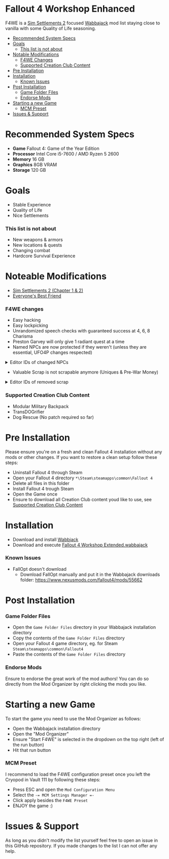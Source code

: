 # Fallout 4 Workshop Enhanced
F4WE is a [Sim Settlements 2](https://simsettlements2.com/) focused [Wabbajack](https://github.com/wabbajack-tools/wabbajack) mod list staying close to vanilla with some Quality of Life seasoning.

* [Recommended System Specs](#recommended-system-specs)
* [Goals](#goals)
  * [This list is not about](#this-list-is-not-about)
* [Notable Modifications](#noteable-modifications)
  * [F4WE Changes](#f4we-changes)
  * [Supported Creation Club Content](#supported-creation-club-content)
* [Pre Installation](#pre-installation)
* [Installation](#installation)
  * [Known Issues](#known-issues)
* [Post Installation](#post-installation)
  * [Game Folder Files](#game-folder-files)
  * [Endorse Mods](#endorse-mods)
* [Starting a new Game](#starting-a-new-game)
  * [MCM Preset](#mcm-preset)
* [Issues & Support](issues---support)

# Recommended System Specs

* **Game**      Fallout 4: Game of the Year Edition
* **Processor** Intel Core i5-7600 / AMD Ryzen 5 2600
* **Memory**    16 GB
* **Graphics**  8GB VRAM
* **Storage**   120 GB

# Goals
* Stable Experience
* Quality of Life
* Nice Settlements

### This list is not about
* New weapons & armors
* New locations & quests
* Changing combat
* Hardcore Survival Experience

# Noteable Modifications

* [Sim Settlements 2 (Chapter 1 & 2)](https://simsettlements2.com/)
* [Everyone's Best Friend](https://www.nexusmods.com/fallout4/mods/13459/)

### F4WE changes

* Easy hacking
* Easy lockpicking
* Unrandomized speech checks with guaranteed success at 4, 6, 8 Charisma
* Preston Garvey will only give 1 radiant quest at a time
* Named NPCs are now protected if they weren't (unless they are essential, UFO4P changes respected)
<details>
  <summary>Editor IDs of changed NPCs</summary>

  | NPC        | Editor ID           |
  | -------------: |-------------|
  |[Abbot](https://fallout.fandom.com/wiki/Abbot)|`Abbot` |
  |[Anne Hargraves](https://fallout.fandom.com/wiki/Anne_Hargraves) | `AnneHargraves`|
  |[Arturo Rodriguez](https://fallout.fandom.com/wiki/Arturo_Rodriguez)|`ArturoRodriguez`|
  |[Becky Fallon](https://fallout.fandom.com/wiki/Becky_Fallon)|`BeckyFallon`|
  |[Bill Sutton](https://fallout.fandom.com/wiki/Bill_Sutton)|`BillSutton`|
  |[Brian Fitzgerald](https://fallout.fandom.com/wiki/Brian_Fitzgerald)|`BrianFitzgerald`|
  |[Caravan Worker Female 01](https://fallout.fandom.com/wiki/Bunker_Hill)|`BunkerHillWorkerF01`|
  |[Caravan Worker Female 02](https://fallout.fandom.com/wiki/Bunker_Hill)|`BunkerHillWorkerF02`|
  |[Caravan Worker Male 01](https://fallout.fandom.com/wiki/Bunker_Hill)|`BunkerHillWorkerM01`|
  |[Caravan Worker Male 02](https://fallout.fandom.com/wiki/Bunker_Hill)|`BunkerHillWorkerM02`|
  |[Cathy](https://fallout.fandom.com/wiki/Cathy)|`Cathy`|
  |[Cedric Hopton](https://fallout.fandom.com/wiki/Cedric_Hopton)|`Cedric Hopton`|
  |[Dora](https://fallout.fandom.com/wiki/Dora)|`CovenantCat`|
  |[Duke](https://fallout.fandom.com/wiki/Duke_(Fallout_4))|`DN054AtomCatPowerArmor_Duke`|
  |[Johnny D.](https://fallout.fandom.com/wiki/Johnny_D.)|`DN054AtomCatPowerArmor_JohnnyD`|
  |[Roxy](https://fallout.fandom.com/wiki/Roxy)|`DN054AtomCat_Roxy`|
  |[Peepers](https://fallout.fandom.com/wiki/Peepers)|`DN054EyeBot`|
  |[Rowdy](https://fallout.fandom.com/wiki/Rowdy)|`DN054Rowdy`|
  |[Zeke](https://fallout.fandom.com/wiki/Zeke_(Fallout_4))|`DN054Zeke`|
  |[Goodfeels](https://fallout.fandom.com/wiki/Goodfeels)|`DN129_DrFeelgood`|
  |[Opal](https://fallout.fandom.com/wiki/Opal)|`DNFinancial_Opal`|
  |[Deezer](https://fallout.fandom.com/wiki/Deezer)|`Deezer`|
  |[Duff](https://fallout.fandom.com/wiki/Duff_(Fallout_4))|`DoctorDuff`|
  |[Clarabell ](https://fallout.fandom.com/wiki/Clarabell_(Fallout_4))|`EncBrahminClarabell`|
  |[Maisie](https://fallout.fandom.com/wiki/Maisie)|`FarmCatAbernathy`|
  |[George Cooper](https://fallout.fandom.com/wiki/George_Cooper)|`GeorgeCooper`|
  |[Graygarden Worker Robot 01](https://fallout.fandom.com/wiki/Graygarden)|`GraygardenWorker01`|
  |[Graygarden Worker Robot 02](https://fallout.fandom.com/wiki/Graygarden)|`GraygardenWorker02`|
  |[Graygarden Worker Robot 03](https://fallout.fandom.com/wiki/Graygarden)|`GraygardenWorker03`|
  |[Honest Dan](https://fallout.fandom.com/wiki/Honest_Dan)|`HonestDan`|
  |[Jacob Orden](https://fallout.fandom.com/wiki/Jacob_Orden)|`JacobOrden`|
  |[John](https://fallout.fandom.com/wiki/John_(Fallout_4))|`John`|
  |[Shelly Tiller](https://fallout.fandom.com/wiki/Shelly_Tiller)|`MS04ShellyTiller`|
  |[Sonya Mk. II](https://fallout.fandom.com/wiki/Sonya)|`MS16SonyaBotMkII`|
  |[Patricia Montgomery](https://fallout.fandom.com/wiki/Patricia_Montgomery)|`MS17DoctorPatricia`|
  |[Penny Fitzgerald](https://fallout.fandom.com/wiki/Penny_Fitzgerald)|`MS17PennyFitzgerald`|
  |[Miss Edna](https://fallout.fandom.com/wiki/Miss_Edna)|`MissEdna`|
  |[Zwicky](https://fallout.fandom.com/wiki/Zwicky)|`MisterZwicky`|
  |[Moe Cronin](https://fallout.fandom.com/wiki/Moe_Cronin)|`MoeCronin`|
  |[Myrna](https://fallout.fandom.com/wiki/Myrna)|`Myrna`|
  |[Kyle](https://fallout.fandom.com/wiki/Kyle_(dog))|`POIMR01_LvlRaiderDog01`|
  |[Kate](https://fallout.fandom.com/wiki/Kate_(dog))|`POIMR01_LvlRaiderDog02`|
  |[Alissa](https://fallout.fandom.com/wiki/Alissa)|`POIMR01_LvlRaiderDog03`|
  |[Leonard Moore](https://fallout.fandom.com/wiki/Leonard_Moore)|`POIRJ11_Leonard`|
  |[Teddy](https://fallout.fandom.com/wiki/Teddy)|`POISC21_EleanorDog`|
  |[Eleanor](https://fallout.fandom.com/wiki/Eleanor)|`POSC06_Eleanor`|
  |[Clements](https://fallout.fandom.com/wiki/Clements)|`PastorClements`|
  |[Percy](https://fallout.fandom.com/wiki/Percy_(Fallout_4))|`Percy`|
  |[Phyllis Daily](https://fallout.fandom.com/wiki/Phyllis_Daily)|`PhyllisDaily`|
  |[Polly](https://fallout.fandom.com/wiki/Polly)|`Polly`|
  |[Mikey](https://fallout.fandom.com/wiki/Mikey_(Fallout_4))|`RECampJR03_Mikey`|
  |[Fred](https://fallout.fandom.com/wiki/Fred_(Fallout_4))|`RECampLC01Fred01`|
  |[Angie](https://fallout.fandom.com/wiki/Angie_(Fallout_4))|`RECampLC01Angie`|
  |[Moss](https://fallout.fandom.com/wiki/Moss)|`RECampRJ03_Moss`|
  |[Manta Man](https://fallout.fandom.com/wiki/Manta_Man_(Fallout_4))|`REMantaMan`|
  |[Mac](https://fallout.fandom.com/wiki/Mac_(Fallout_4))|`REObjectRJ03_Mac`|
  |[Gus](https://fallout.fandom.com/wiki/Gus)|`RETravelCT03_SentryBot`|
  |[Timothy](https://fallout.fandom.com/wiki/Timothy_(Fallout_4))|`RETravelJS02_EscapedSynth`|
  |[Dr. Roslyn Chambers](https://fallout.fandom.com/wiki/Roslyn_Chambers)|`RoslynChambers`|
  |[Sheffield](https://fallout.fandom.com/wiki/Sheffield)|`Sheffield`|
  |[Talia McGovern](https://fallout.fandom.com/wiki/Talia_McGovern)|`TaliaMcGovern`|
  |[Ted Huntley](https://fallout.fandom.com/wiki/Ted_Huntley)|`TedHuntley`|
  |[Slim](https://fallout.fandom.com/wiki/Slim_(Fallout_4))|`TheaterDrifterSlim`|
  |[Rylee](https://fallout.fandom.com/wiki/Rylee)|`TraderRylee`|
  |[Holt Combes](https://fallout.fandom.com/wiki/Holt_Combes)|`V81_HoltCombes`|
  |[Vault-Tec Rep](https://fallout.fandom.com/wiki/Vault-Tec_rep)|`VaultTecRepGoodneighbor`|
  |[Wellingham](https://fallout.fandom.com/wiki/Wellingham)|`Wellingham`|
  |[Yefim Bobrov](https://fallout.fandom.com/wiki/Yefim_Bobrov)|`YefimBobrov`|

</details>

* Valuable Scrap is not scrapable anymore (Uniques & Pre-War Money)
<details>
  <summary>Editor IDs of removed scrap</summary>

  | NPC        | Editor ID           |
  | -------------: |-------------|
  |[Danse's holotags ](https://fallout.fandom.com/wiki/Danse%27s_holotags)|`BoS302DanseHoloTag`|
  |[Distress Pulser](https://fallout.fandom.com/wiki/Distress_pulser)|`BoSM01_DistressPulser`|
  |[Paladin Brandis' holotag](https://fallout.fandom.com/wiki/Paladin_Brandis%27_holotag)|`BoSM01_HolotagBrandis`|
  |[Scribe Faris' holotag](https://fallout.fandom.com/wiki/Scribe_Faris%27_holotag)|`BoSM01_HolotagFaris`|
  |[Knight Rylan's holotag](https://fallout.fandom.com/wiki/Knight_Rylan%27s_holotag)|`BoSM01_HolotagRylan`|
  |[Knight Varham's holotag](https://fallout.fandom.com/wiki/Knight_Varham%27s_holotag)|`BoSM01_HolotagVarham`|
  |[Charge Card](https://fallout.fandom.com/wiki/Charge_card_(Fallout_4))|`ChargeCard`|
  |[Annika's locket](https://fallout.fandom.com/wiki/Annika%27s_locket)|`DN021_AnnikasLocket`|
  |[HalluciGen gas canister](https://fallout.fandom.com/wiki/HalluciGen_gas_canister_(Fallout_4))|`DN102_HalluciGenGasCanister`|
  |[High-powered magnet](https://fallout.fandom.com/wiki/High-powered_magnet_(Fallout_4))|`HighPoweredMagnet`|
  |[Gilded grasshopper](https://fallout.fandom.com/wiki/Gilded_grasshopper)|`MS07bGildedGrasshopper01`|
  |[Pre-War money](https://fallout.fandom.com/wiki/Pre-War_money_(Fallout_4))|`PrewarMoney`|

</details>

### Supported Creation Club Content

* Modular Military Backpack
* TransDOGrifier
* Dog Rescue (No patch required so far)

# Pre Installation

Please ensure you're on a fresh and clean Fallout 4 installation without any mods or other changes.
If you want to restore a clean setup follow these steps:

* Uninstall Fallout 4 through Steam
* Open your Fallout 4 directory `*\Steam\steamapps\common\Fallout 4`
* Delete all files in this folder
* Install Fallout 4 trough Steam
* Open the Game once
* Ensure to download all Creation Club content youd like to use, see [Supported Creation Club Content](#supported-creation-club-content)

# Installation

* Download and install [Wabbjack](https://www.wabbajack.org/#/)
* Download and execute [Fallout 4 Workshop Extended.wabbajack](output/Fallout%204%20Workshop%20Extended.wabbajack)

### Known Issues

* FallOpt doesn't download
  * Download FallOpt manually and put it in the Wabbajack downloads folder: https://www.nexusmods.com/fallout4/mods/55662

# Post Installation

### Game Folder Files
* Open the `Game Folder Files` directory in your Wabbajack installation directory
* Copy the contents of the `Game Folder Files` directory
* Open your Fallout 4 game directory, eg. for Steam `Steam\steamapps\common\Fallout4`
* Paste the contents of the `Game Folder Files` directory

### Endorse Mods
Ensure to endorse the great work of the mod authors!
You can do so directly from the Mod Organizer by right clicking the mods you like.

# Starting a new Game

To start the game you need to use the Mod Organizer as follows:
* Open the Wabbajack installation directory
* Open the "Mod Organizer"
* Ensure "Start F4WE" is selected in the dropdown on the top right (left of the run button)
* Hit that run button

### MCM Preset
I recommend to load the F4WE configuration preset once you left the Cryopod in Vault 111 by following these steps:
* Press ESC and open the `Mod Configuration Menu`
* Select the `-= MCM Settings Manager =-`
* Click apply besides the `F4WE Preset`
* ENJOY the game :)

# Issues & Support
As long as you didn't modify the list yourself feel free to open an issue in this GitHub repository.
If you made changes to the list I can not offer any help.
